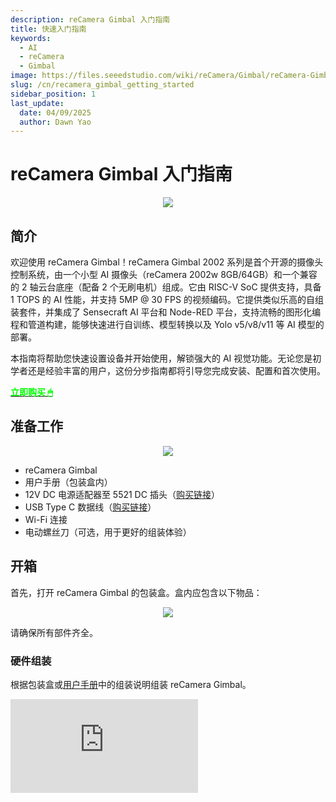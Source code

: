 ```yaml
---
description: reCamera Gimbal 入门指南
title: 快速入门指南
keywords:
  - AI
  - reCamera
  - Gimbal
image: https://files.seeedstudio.com/wiki/reCamera/Gimbal/reCamera-Gimbal.webp
slug: /cn/recamera_gimbal_getting_started
sidebar_position: 1
last_update:
  date: 04/09/2025
  author: Dawn Yao
---
```


# reCamera Gimbal 入门指南

<div align="center"><img width={600} src="https://files.seeedstudio.com/wiki/reCamera/Gimbal/reCamera-Gimbal.png" /></div>

## 简介

欢迎使用 reCamera Gimbal！reCamera Gimbal 2002 系列是首个开源的摄像头控制系统，由一个小型 AI 摄像头（reCamera 2002w 8GB/64GB）和一个兼容的 2 轴云台底座（配备 2 个无刷电机）组成。它由 RISC-V SoC 提供支持，具备 1 TOPS 的 AI 性能，并支持 5MP @ 30 FPS 的视频编码。它提供类似乐高的自组装套件，并集成了 Sensecraft AI 平台和 Node-RED 平台，支持流畅的图形化编程和管道构建，能够快速进行自训练、模型转换以及 Yolo v5/v8/v11 等 AI 模型的部署。

本指南将帮助您快速设置设备并开始使用，解锁强大的 AI 视觉功能。无论您是初学者还是经验丰富的用户，这份分步指南都将引导您完成安装、配置和首次使用。

<div class="get_one_now_container" style={{textAlign: 'center'}}>
    <a class="get_one_now_item" href="https://www.seeedstudio.com/reCamera-gimbal-2002w-optional-accessories.html" target="_blank">
            <strong><span><font color={'FFFFFF'} size={"4"}> 立即购买 🖱</font></span></strong>
    </a>
</div>

## 准备工作

<div align="center"><img width={1000} src="https://files.seeedstudio.com/wiki/reCamera/Gimbal/Gimbal_prerequisites.png" /></div>

- reCamera Gimbal
- 用户手册（包装盒内）
- 12V DC 电源适配器至 5521 DC 插头（[购买链接](https://www.seeedstudio.com/Power-Adapter-12V-2A-US-p-5731.html)）
- USB Type C 数据线（[购买链接](https://www.seeedstudio.com/USB-3-1-Type-C-to-A-Cable-1-Meter-3-1A-p-4085.html)）
- Wi-Fi 连接
- 电动螺丝刀（可选，用于更好的组装体验）

## 开箱

首先，打开 reCamera Gimbal 的包装盒。盒内应包含以下物品：

<div align="center"><img width={1000} src="https://files.seeedstudio.com/wiki/reCamera/Gimbal/Gimbal_Partlist.png" /></div>

请确保所有部件齐全。

### 硬件组装

根据包装盒或[用户手册](#jump1)中的组装说明组装 reCamera Gimbal。

<div style={{textAlign:'center'}}><iframe width={560} height={315} src="https://www.youtube.com/embed/VAkhDHct0p4" title="YouTube video player" frameBorder={0} allow="accelerometer; autoplay; clipboard-write; encrypted-media; gyroscope; picture-in-picture; web-share" allowFullScreen /></div>

:::note
请确保所有螺丝都已拧紧，否则会影响电机的运行。
:::

### 设置设备并登录

**步骤 1：** 组装完成后，将 USB 数据线从 reCamera Gimbal 连接到您的电脑。在浏览器中访问 `192.168.42.1` 并更改默认密码。如果您使用的是 WiFi AP 设置模式，请改为访问 `192.168.16.1`。

<div align="center"><img width={600} src="https://files.seeedstudio.com/wiki/reCamera/Gimbal/Gimbal_1.png" /></div>

:::note
请记住您的密码，否则需要清除所有日志以重置设备。如果忘记密码，请[恢复出厂设置](https://wiki.seeedstudio.com/cn/recamera_getting_started/#factory-reset)设备。
:::

:::note
默认用户名和密码均为 `recamera`。如果您执行了出厂重置或使用的是新设备（未配置），请使用此用户名和密码。
:::

**步骤 2：** 您将进入 Gimbal 预览仪表板。在使用仪表板上的控制体验电机运动之前，请先进入 `Network` 设置 Wi-Fi。

<div align="center"><img width={600} src="https://files.seeedstudio.com/wiki/reCamera/Gimbal/dashboard_network.png" /></div>

**步骤 3：** 连接到您的 Wi-Fi。成功连接后，点击 `锁图标` 查看设备的 IP 地址。

<div align="center"><img width={600} src="https://files.seeedstudio.com/wiki/reCamera/Gimbal/view_wifi_IP.png" /></div>

**步骤 4：** 打开一个新的浏览器标签页，使用此 IP 地址访问设备。

<div align="center"><img width={400} src="https://files.seeedstudio.com/wiki/reCamera/Gimbal/Gimbal_5.png" /></div>

**步骤 5：** 首先将电源连接到底座，然后移除 USB Type C 数据线以获得最佳的电机运动效果。

:::note
请确保使用电压为 12V 的电源适配器。
:::

<div align="center"><img width={400} src="https://files.seeedstudio.com/wiki/reCamera/Gimbal/switch_power.png" /></div>

**步骤 6：** 返回到您的 `IP 地址` 浏览器页面访问仪表板，然后点击右侧的 `Calibrate 按钮` 让 Gimbal 自行校准。

:::note
校准期间，请避免干扰设备的操作，否则可能导致校准失败。每次开机时，云台都会自动执行校准。
:::

<div align="center"><img width={600} src="https://files.seeedstudio.com/wiki/reCamera/Gimbal/gimbal_calibrate.png" /></div>

### 校准行为

云台的偏航轴运动范围为 0–360°，但由于结构限制，实际机械范围约为 345°。然而，视觉覆盖范围仍为 360°。俯仰轴支持 0–180° 的运动范围。

<div align="center"><img width={600} src="https://files.seeedstudio.com/wiki/reCamera/Gimbal/movement_range.png" /></div>

开机后，云台将开始自动校准序列：

- **偏航轴**：云台将首先顺时针旋转至机械极限（位于电源线正上方），然后逆时针旋转至另一极限。到达两端后，它将返回中心位置。

- **俯仰轴**：云台将向上倾斜至 0° 位置，然后向下倾斜至 180° 限制位置，最后返回到中心位置。

<div align="center"><img width={600} src="https://files.seeedstudio.com/wiki/reCamera/Gimbal/calibrate.gif" /></div>

此序列完成了云台的自校准过程。

您还可以通过在终端中输入以下命令进行校准：
```bash
gimbal cali
```

### 校准问题排查

如果云台未正确执行校准序列，可能有以下几个潜在原因：

- **检查机械限制**：手动检查云台，确保运动范围未被阻挡或错误限制。

- **检查3D打印部件的阻力**：感受电机移动时是否有阻力。如果阻力过大，您可能需要调整电机的PID设置以增加电机的力矩。您可以查看[如何调整PID](https://wiki.seeedstudio.com/cn/recamera_pid_adjustment)。或者，通过打磨部件或稍微松开螺丝来减少摩擦以改善运动。

## 基本网页访问

网页地址：

- **预览页面**：`ip_address/#/dashboard`

- **主页**：`ip_address/#/init`
- **工作区**：`ip_address/#/workspace`
- **网络配置**：`ip_address/#/network`
- **安全性**：`ip_address/#/security`
- **终端**：`ip_address/#/terminal`
- **系统**：`ip_address/#/system`
- **电源**：`ip_address/#/power`
- **原始 Node-RED**：`ip_address:1880`

### 快速开始使用云台仪表板：
#### 电机控制
完成设置和校准后，您可以使用仪表板中的选项控制云台。访问 `ip_address/#/dashboard` 或 `ip_address` 进入基于 Node-RED 节点构建的云台预览仪表板：

<div align="center"><img width={600} src="https://files.seeedstudio.com/wiki/reCamera/Gimbal/Gimbal_preview.png" /></div>

- **摇杆**：控制摄像头视角的方向。例如，将摇杆向右拖动会使图像相应地向右移动。
- **滑块**：
  - 偏航和俯仰滑块：将云台移动到指定的绝对角度。

    偏航范围：0–360°

    俯仰范围：0–180°

:::note
由于结构限制，偏航范围限制为 0–345°，俯仰范围限制为 0–180°。输入超出这些范围的值将被调整到最近的边界。例如，如果输入偏航 360°，系统将自动执行为 345°。
:::

  - 速度滑块：同时调整两个电机的速度。

    速度范围：0–720°/秒（每秒度数）
- **自动跟踪**：从下拉菜单中选择一个目标对象（例如，人、车、猫、狗、瓶子），然后点击 `Start Tracking` 开始自动目标跟踪。点击 `Stop Tracking` 停止跟踪。

<div align="center"><img width={600} src="https://files.seeedstudio.com/wiki/reCamera/Gimbal/Gimbal_tarck.png" /></div>

- **休眠按钮**：将云台移动到绝对位置 (偏航：180°，俯仰：180°)。

:::note

休眠按钮不会激活低功耗休眠模式。它只是将摄像头重新定位为向下。

:::

- **待机按钮**：将云台移动到绝对位置 (偏航：180°，俯仰：90°)。
- **校准按钮**：启动云台校准过程。
- **紧急停止按钮**：在运动过程中立即禁用两个电机。

    ⚠️ 注意：这不会中断校准过程。

#### AI 模型参数
**置信度**：YOLO 模型中的置信度表示预测的边界框包含目标对象的概率以及预测的准确性。其值在 0 到 100 之间。

<div align="center"><img width={600} src="https://files.seeedstudio.com/wiki/reCamera/Gimbal/Gimbal_confidence.png" /></div>


**交并比 (IoU)**：IoU 是一种用于评估预测边界框与真实边界框重叠程度的指标。它通过两个框的交集面积与并集面积的比值计算得出。IoU 的值通常在 0 到 1 的范围内。我们将其标准化为 0 - 100 的范围，IoU 值为 0 表示预测框与真实框没有重叠。值为 100 表示完全匹配，即两个框完全重叠。

<div align="center"><img width={600} src="https://files.seeedstudio.com/wiki/reCamera/Gimbal/Gimbal_iou.png" /></div>


### 使用云台仪表板流程快速开始：

如果您想了解如何使用 Node-RED 节点构建仪表板，请点击右下角或访问 `ip_address/#/workspace` 进入云台的 Node-RED 工作区。

<div align="center"><img width={600} src="https://files.seeedstudio.com/wiki/reCamera/Gimbal/dashboard_to_workspace.png" /></div>

然后您将看到默认的云台仪表板流程，您可以双击每个节点查看节点的详细信息。仪表板流程如下所示：

<div align="center"><img width={600} src="https://files.seeedstudio.com/wiki/reCamera/Gimbal/workspace_flow.png" /></div>

**模型设置**：
  - 滑块节点允许您调整 YOLO AI 模型的 IoU（交并比）和置信度阈值。

**仪表板 UI 显示**：
  - UI 模板节点显示当前模型设置的文本。
  - 它还渲染来自摄像头的 base64 图像，包括 YOLO 识别的目标检测框。

**目标自动跟踪**：

  - 功能节点检索目标对象的信息（例如，宽度、高度、坐标），并使用跟踪算法处理这些数据。

  - 算法功能节点计算目标框中心相对于视觉中心的偏移量，并将此偏移量发送到设置电机角度节点，以将云台移动到所需位置。

**手动电机控制**：

  - 使用滑块节点手动设置电机角度，以特定角度移动云台。

  - 或者，使用摇杆 UI 节点可以通过小幅调整云台的位置（逐步偏移）进行手动控制。

**快捷按钮**：

  - 按钮 UI 节点将特定位置发送到设置电机角度节点，触发诸如休眠或待机等行为。

  - 这些按钮还可以触发执行节点运行 bash 脚本，例如用于校准的 `gimbal cali` 或紧急停止的 `gimbal stop 1; gimbal stop 2`。

**基本网页 iframe 子流程**：

  - iframe 子流程显示基本网页，例如网络设置、系统信息和设备信息。

  - 请注意，由于页面渲染涉及多个节点，这可能会消耗 CPU 资源。如果不需要，可以删除。

## 应用云管理和备份

如果您希望创建新的应用程序或将应用程序保存到 SenseCraft 云服务，可以在左下角登录 SenseCraft 账户，然后点击 `+` 图标添加新应用程序。之后即可开始设计您的流程。

<div align="center"><img width={600} src="https://files.seeedstudio.com/wiki/reCamera/Gimbal/Gimbal_7.png" /></div>

您可以在 [reCamera - SenseCraft AI](https://sensecraft.seeed.cc/ai/#/recamera) 查看和管理您的应用程序。

:::note

您需要先注册账户，才能通过平台登录并同步您的应用程序。

:::

<div align="center"><img width={600} src="https://files.seeedstudio.com/wiki/reCamera/Gimbal/Gimbal_14.png" /></div> 


## 端口列表

以下是 reCamera 云台使用的端口列表：

- **端口 22**：用于远程 SSH 登录，默认开启。
- **端口 53**：与 DNS 域名解析相关，必需用于网页重定向，默认开启。
- **端口 80**：作为网页仪表板接口，用于显示 Node-RED 应用的 HTTP 页面。
- **端口 554**：用于 RTSP 视频流。
- **端口 9090**：用于网页终端访问，登录需要密码。
- **端口 1880**：专用于 Node-RED 操作。

## OTA 系统升级
请参考 [OTA 升级说明](https://wiki.seeedstudio.com/cn/recamera_getting_started/#ota-upgrade-from-013-to-latest-version)。

## 恢复出厂设置

<div align="center"><img width={600} src="https://files.seeedstudio.com/wiki/reCamera/Gimbal/gimbal_usr_button.png" /></div> 

如果您需要重置设备，例如忘记设备的密码，可以长按 **User** 按钮，然后连接设备电源。当设备的 `红灯` **常亮**而不是闪烁时，松开 User 按钮。

## 资源

- <span id="jump1"><a href="https://files.seeedstudio.com/gimbal/GIMBAL_Manual0311.pdf">reCamera 云台用户手册</a></span>

- [Github](https://github.com/Seeed-Studio/OSHW-reCamera-Series)

## 技术支持与产品讨论

感谢您选择我们的产品！我们提供多种支持渠道，确保您使用我们的产品时体验顺畅。我们提供多种沟通方式以满足不同的偏好和需求。

<div class="button_tech_support_container">
<a href="https://forum.seeedstudio.com/" class="button_forum"></a> 
<a href="https://www.seeedstudio.com/contacts" class="button_email"></a>
</div>

<div class="button_tech_support_container">
<a href="https://discord.gg/eWkprNDMU7" class="button_discord"></a> 
<a href="https://github.com/Seeed-Studio/wiki-documents/discussions/69" class="button_discussion"></a>
</div>